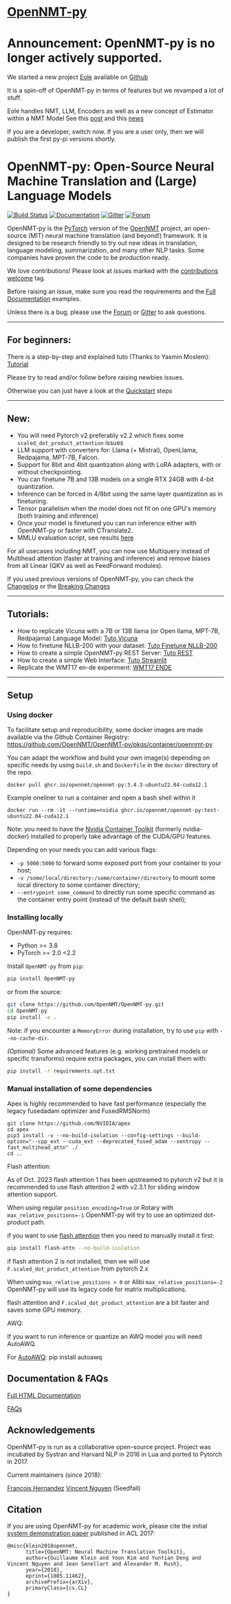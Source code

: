 # [OpenNMT-py](https://github.com/OpenNMT/OpenNMT-py)

# Announcement: OpenNMT-py is no longer actively supported.

We started a new project [Eole](https://eole-nlp.github.io/eole/) available on [Github](https://github.com/eole-nlp/eole)

It is a spin-off of OpenNMT-py in terms of features but we revamped a lot of stuff.

Eole handles NMT, LLM, Encoders as well as a new concept of Estimator within a NMT Model See this [post](https://medium.com/p/05b00b271a47) and this [news](https://www.linkedin.com/posts/vincentnguyenngoc_embarrassingly-small-english-to-german-model-activity-7203400634727841792-FCre?utm_source=share&utm_medium=member_desktop)

If you are a developer, switch now. If you are a user only, then we will publish the first py-pi versions shortly.


# OpenNMT-py: Open-Source Neural Machine Translation and (Large) Language Models

[![Build Status](https://github.com/OpenNMT/OpenNMT-py/workflows/Lint%20&%20Tests/badge.svg)](https://github.com/OpenNMT/OpenNMT-py/actions)
[![Documentation](https://img.shields.io/badge/docs-latest-blue.svg)](https://opennmt.net/OpenNMT-py/)
[![Gitter](https://badges.gitter.im/OpenNMT/OpenNMT-py.svg)](https://gitter.im/OpenNMT/OpenNMT-py?utm_source=badge&utm_medium=badge&utm_campaign=pr-badge)
[![Forum](https://img.shields.io/discourse/status?server=https%3A%2F%2Fforum.opennmt.net%2F)](https://forum.opennmt.net/)

OpenNMT-py is the [PyTorch](https://github.com/pytorch/pytorch) version of the [OpenNMT](https://opennmt.net) project, an open-source (MIT) neural machine translation (and beyond!) framework. It is designed to be research friendly to try out new ideas in translation, language modeling, summarization, and many other NLP tasks. Some companies have proven the code to be production ready.

We love contributions! Please look at issues marked with the [contributions welcome](https://github.com/OpenNMT/OpenNMT-py/issues?q=is%3Aissue+is%3Aopen+label%3A%22contributions+welcome%22) tag.

Before raising an issue, make sure you read the requirements and the [Full Documentation](https://opennmt.net/OpenNMT-py/) examples.

Unless there is a bug, please use the [Forum](https://forum.opennmt.net) or [Gitter](https://gitter.im/OpenNMT/OpenNMT-py) to ask questions.

----
## For beginners:

There is a step-by-step and explained tuto (Thanks to Yasmin Moslem): [Tutorial](https://github.com/ymoslem/OpenNMT-Tutorial)

Please try to read and/or follow before raising newbies issues.

Otherwise you can just have a look at the [Quickstart](https://opennmt.net/OpenNMT-py/quickstart.html) steps

----
## New:

* You will need Pytorch v2 preferably v2.2 which fixes some `scaled_dot_product_attention` issues
* LLM support with converters for: Llama (+ Mistral), OpenLlama, Redpajama, MPT-7B, Falcon.
* Support for 8bit and 4bit quantization along with LoRA adapters, with or without checkpointing.
* You can finetune 7B and 13B models on a single RTX 24GB with 4-bit quantization.
* Inference can be forced in 4/8bit using the same layer quantization as in finetuning.
* Tensor parallelism when the model does not fit on one GPU's memory (both training and inference)
* Once your model is finetuned you can run inference either with OpenNMT-py or faster with CTranslate2.
* MMLU evaluation script, see results [here](https://github.com/OpenNMT/OpenNMT-py/blob/master/eval_llm/MMLU/readme.md)

For all usecases including NMT, you can now use Multiquery instead of Multihead attention (faster at training and inference) and remove biases from all Linear (QKV as well as FeedForward modules).


If you used previous versions of OpenNMT-py, you can check the [Changelog](https://github.com/OpenNMT/OpenNMT-py/blob/master/CHANGELOG.md) or the [Breaking Changes](https://github.com/OpenNMT/OpenNMT-py/blob/master/docs/source/changes.md)

----

## Tutorials:

* How to replicate Vicuna with a 7B or 13B llama (or Open llama, MPT-7B, Redpajama)  Language Model: [Tuto Vicuna](https://github.com/OpenNMT/OpenNMT-py/blob/master/docs/source/examples/replicate_vicuna/ReplicateVicuna.md)
* How to finetune NLLB-200 with your dataset: [Tuto Finetune NLLB-200](https://forum.opennmt.net/t/finetuning-and-curating-nllb-200-with-opennmt-py/5238)
* How to create a simple OpenNMT-py REST Server: [Tuto REST](https://forum.opennmt.net/t/simple-opennmt-py-rest-server/1392)
* How to create a simple Web Interface: [Tuto Streamlit](https://forum.opennmt.net/t/simple-web-interface/4527)
* Replicate the WMT17 en-de experiment: [WMT17 ENDE](https://github.com/OpenNMT/OpenNMT-py/blob/master/docs/source/examples/wmt17/Translation.md)

----

## Setup

### Using docker

To facilitate setup and reproducibility, some docker images are made available via the Github Container Registry:
https://github.com/OpenNMT/OpenNMT-py/pkgs/container/opennmt-py

You can adapt the workflow and build your own image(s) depending on specific needs by using `build.sh` and `Dockerfile` in the `docker` directory of the repo.

```
docker pull ghcr.io/opennmt/opennmt-py:3.4.3-ubuntu22.04-cuda12.1
```

Example oneliner to run a container and open a bash shell within it
```
docker run --rm -it --runtime=nvidia ghcr.io/opennmt/opennmt-py:test-ubuntu22.04-cuda12.1
```
Note: you need to have the [Nvidia Container Toolkit](https://docs.nvidia.com/datacenter/cloud-native/container-toolkit/latest/install-guide.html) (formerly nvidia-docker) installed to properly take advantage of the CUDA/GPU features.

Depending on your needs you can add various flags:
- `-p 5000:5000` to forward some exposed port from your container to your host;
- `-v /some/local/directory:/some/container/directory` to mount some local directory to some container directory;
- `--entrypoint some_command` to directly run some specific command as the container entry point (instead of the default bash shell);

### Installing locally

OpenNMT-py requires:

- Python >= 3.8
- PyTorch >= 2.0 <2.2

Install `OpenNMT-py` from `pip`:
```bash
pip install OpenNMT-py
```

or from the source:
```bash
git clone https://github.com/OpenNMT/OpenNMT-py.git
cd OpenNMT-py
pip install -e .
```

Note: if you encounter a `MemoryError` during installation, try to use `pip` with `--no-cache-dir`.

*(Optional)* Some advanced features (e.g. working pretrained models or specific transforms) require extra packages, you can install them with:

```bash
pip install -r requirements.opt.txt
```

### Manual installation of some dependencies

Apex is highly recommended to have fast performance (especially the legacy fusedadam optimizer and FusedRMSNorm)

```shell
git clone https://github.com/NVIDIA/apex
cd apex
pip3 install -v --no-build-isolation --config-settings --build-option="--cpp_ext --cuda_ext --deprecated_fused_adam --xentropy --fast_multihead_attn" ./
cd ..
```

Flash attention:

As of Oct. 2023 flash attention 1 has been upstreamed to pytorch v2 but it is recommended to use flash attention 2 with v2.3.1 for sliding window attention support.

When using regular `position_encoding=True` or Rotary with `max_relative_positions=-1` OpenNMT-py will try to use an optimized dot-product path.

if you want to use [flash attention](https://github.com/Dao-AILab/flash-attention#installation-and-features) then you need to manually install it first:

```bash
pip install flash-attn --no-build-isolation
```

if flash attention 2 is not installed, then we will use `F.scaled_dot_product_attention` from pytorch 2.x

When using `max_relative_positions > 0` or Alibi `max_relative_positions=-2` OpenNMT-py will use its legacy code for matrix multiplications.

flash attention and `F.scaled_dot_product_attention` are a bit faster and saves some GPU memory.


AWQ:

If you want to run inference or quantize an AWQ model you will need AutoAWQ.

For [AutoAWQ](https://github.com/casper-hansen/AutoAWQ):
    pip install autoawq


## Documentation & FAQs

[Full HTML Documentation](https://opennmt.net/OpenNMT-py/quickstart.html)

[FAQs](https://github.com/OpenNMT/OpenNMT-py/blob/master/docs/source/FAQ.md)

## Acknowledgements

OpenNMT-py is run as a collaborative open-source project.
Project was incubated by Systran and Harvard NLP in 2016 in Lua and ported to Pytorch in 2017.

Current maintainers (since 2018):

[François Hernandez](https://github.com/francoishernandez)
[Vincent Nguyen](https://github.com/vince62s) (Seedfall)

## Citation

If you are using OpenNMT-py for academic work, please cite the initial [system demonstration paper](https://www.aclweb.org/anthology/P17-4012) published in ACL 2017:

```
@misc{klein2018opennmt,
      title={OpenNMT: Neural Machine Translation Toolkit}, 
      author={Guillaume Klein and Yoon Kim and Yuntian Deng and Vincent Nguyen and Jean Senellart and Alexander M. Rush},
      year={2018},
      eprint={1805.11462},
      archivePrefix={arXiv},
      primaryClass={cs.CL}
}
```

